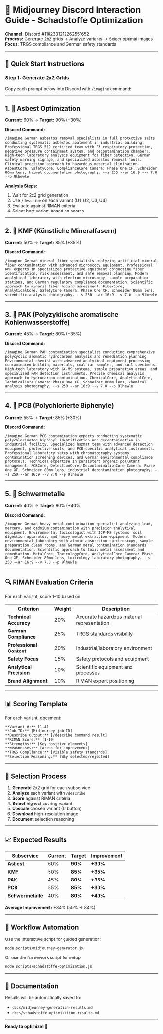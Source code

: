 # 🎨 Midjourney Discord Interaction Guide - Schadstoffe Optimization

**Channel:** Discord #1182331212262551652  
**Process:** Generate 2x2 grids → Analyze variants → Select optimal images  
**Focus:** TRGS compliance and German safety standards

---

## 🚀 Quick Start Instructions

### Step 1: Generate 2x2 Grids
Copy each prompt below into Discord with `/imagine` command:

---

## **1. 🎯 Asbest Optimization**
**Current:** 60% → **Target:** 90% (+30%)

**Discord Command:**
```
/imagine German asbestos removal specialists in full protective suits conducting systematic asbestos abatement in industrial building. Professional TRGS 519 certified team with P3 respiratory protection, negative pressure containment system, and decontamination chambers. High-tech laboratory analysis equipment for fiber detection, German safety warning signage, and specialized asbestos removal tools. Clinical precision approach to hazardous material elimination. AsbestCore, SafetyCore, ComplianceCore Camera: Phase One XF, Schneider 80mm lens, hazmat documentation photography. --s 250 --ar 16:9 --v 7.0 --p 9lhewle
```

**Analysis Steps:**
1. Wait for 2x2 grid generation
2. Use `/describe` on each variant (U1, U2, U3, U4)
3. Evaluate against RIMAN criteria
4. Select best variant based on scores

---

## **2. 🎯 KMF (Künstliche Mineralfasern)**
**Current:** 50% → **Target:** 85% (+35%)

**Discord Command:**
```
/imagine German mineral fiber specialists analyzing artificial mineral fiber contamination with advanced microscopy equipment. Professional KMF experts in specialized protective equipment conducting fiber identification, risk assessment, and safe removal planning. Modern analytical laboratory with electron microscopy, sample preparation stations, and German regulatory compliance documentation. Scientific approach to mineral fiber hazard assessment. FiberCore, AnalyticalCore, SafetyCore Camera: Phase One XF, Schneider 80mm lens, scientific analysis photography. --s 250 --ar 16:9 --v 7.0 --p 9lhewle
```

---

## **3. 🎯 PAK (Polyzyklische aromatische Kohlenwasserstoffe)**
**Current:** 45% → **Target:** 80% (+35%)

**Discord Command:**
```
/imagine German PAH contamination specialist conducting comprehensive polycyclic aromatic hydrocarbon analysis and remediation planning. Environmental chemist with advanced analytical equipment processing contaminated building materials, coal tar samples, and soil specimens. High-tech laboratory with GC-MS systems, sample preparation areas, and specialized PAH detection instruments. Precise chemical analysis approach to hydrocarbon contamination. ChemicalCore, AnalyticalCore, TechnicalCore Camera: Phase One XF, Schneider 80mm lens, chemical analysis photography. --s 250 --ar 16:9 --v 7.0 --p 9lhewle
```

---

## **4. 🎯 PCB (Polychlorierte Biphenyle)**
**Current:** 55% → **Target:** 85% (+30%)

**Discord Command:**
```
/imagine German PCB contamination experts conducting systematic polychlorinated biphenyl identification and decontamination in industrial facility. Specialized hazmat team with advanced detection equipment, protective suits, and PCB-specific analytical instruments. Professional laboratory setup with chromatography systems, contamination screening devices, and German environmental compliance protocols. Technical expertise in persistent organic pollutant management. PCBCore, DetectionCore, DecontaminationCore Camera: Phase One XF, Schneider 80mm lens, industrial decontamination photography. --s 250 --ar 16:9 --v 7.0 --p 9lhewle
```

---

## **5. 🎯 Schwermetalle**
**Current:** 40% → **Target:** 80% (+40%)

**Discord Command:**
```
/imagine German heavy metal contamination specialist analyzing lead, mercury, and cadmium contamination with precision analytical equipment. Environmental toxicologist with ICP-MS systems, soil digestion apparatus, and heavy metal extraction equipment. Modern environmental laboratory with atomic absorption spectroscopy, sample preparation clean rooms, and German metal contamination standards documentation. Scientific approach to toxic metal assessment and remediation. MetalCore, ToxicologyCore, AnalyticalCore Camera: Phase One XF, Schneider 80mm lens, toxicology laboratory photography. --s 250 --ar 16:9 --v 7.0 --p 9lhewle
```

---

## 🔍 RIMAN Evaluation Criteria

For each variant, score 1-10 based on:

| Criterion | Weight | Description |
|-----------|--------|-------------|
| **Technical Accuracy** | 20% | Accurate hazardous material representation |
| **German Compliance** | 25% | TRGS standards visibility |
| **Professional Context** | 20% | Industrial/laboratory environment |
| **Safety Focus** | 15% | Safety protocols and equipment |
| **Analytical Precision** | 10% | Scientific equipment and processes |
| **Brand Alignment** | 10% | RIMAN expert positioning |

---

## 📊 Scoring Template

For each variant, document:

```
**Variant #:** [1-4]
**Job ID:** [Midjourney job ID]
**Describe Output:** [/describe command result]
**RIMAN Score:** [1-10]
**Strengths:** [Key positive elements]
**Weaknesses:** [Areas for improvement]
**TRGS Compliance:** [Visible safety standards]
**Selection Reasoning:** [Why selected/rejected]
```

---

## 🎯 Selection Process

1. **Generate** 2x2 grid for each subservice
2. **Analyze** each variant with `/describe`
3. **Score** against RIMAN criteria
4. **Select** highest scoring variant
5. **Upscale** chosen variant (U button)
6. **Download** high-resolution image
7. **Document** selection reasoning

---

## 📈 Expected Results

| Subservice | Current | Target | Improvement |
|------------|---------|--------|-------------|
| **Asbest** | 60% | **90%** | **+30%** |
| **KMF** | 50% | **85%** | **+35%** |
| **PAK** | 45% | **80%** | **+35%** |
| **PCB** | 55% | **85%** | **+30%** |
| **Schwermetalle** | 40% | **80%** | **+40%** |

**Average Improvement:** +34% (50% → 84%)

---

## 🚀 Workflow Automation

Use the interactive script for guided generation:
```bash
node scripts/midjourney-generator.js
```

Or use the framework script for setup:
```bash
node scripts/schadstoffe-optimization.js
```

---

## 📝 Documentation

Results will be automatically saved to:
- `docs/midjourney-generation-results.md`
- `docs/schadstoffe-optimization-results.md`

---

**Ready to optimize! 🎯**